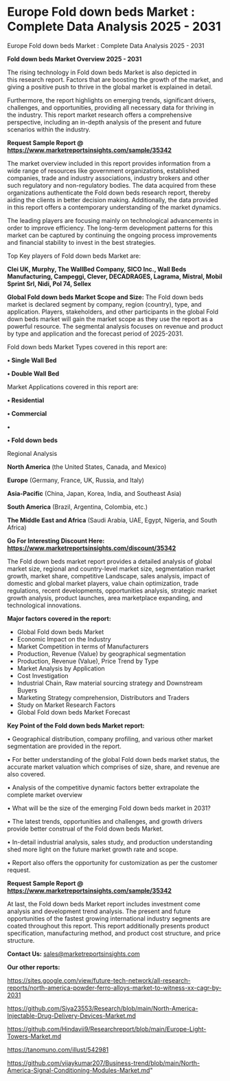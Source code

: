 # Europe Fold down beds Market : Complete Data Analysis 2025 - 2031
Europe Fold down beds Market : Complete Data Analysis 2025 - 2031

<Strong> Fold down beds Market Overview 2025 - 2031</strong>

The rising technology in Fold down beds Market is also depicted in this research report. Factors that are boosting the growth of the market, and giving a positive push to thrive in the global market is explained in detail.

Furthermore, the report highlights on emerging trends, significant drivers, challenges, and opportunities, providing all necessary data for thriving in the industry. This report market research offers a comprehensive perspective, including an in-depth analysis of the present and future scenarios within the industry.

<strong>Request Sample Report @ <a href=https://www.marketreportsinsights.com/sample/35342>https://www.marketreportsinsights.com/sample/35342</a></strong>

The market overview included in this report provides information from a wide range of resources like government organizations, established companies, trade and industry associations, industry brokers and other such regulatory and non-regulatory bodies. The data acquired from these organizations authenticate the Fold down beds research report, thereby aiding the clients in better decision making. Additionally, the data provided in this report offers a contemporary understanding of the market dynamics.

The leading players are focusing mainly on technological advancements in order to improve efficiency. The long-term development patterns for this market can be captured by continuing the ongoing process improvements and financial stability to invest in the best strategies.

Top Key players of Fold down beds Market are:

<strong>Clei UK, Murphy, The WallBed Company, SICO Inc., Wall Beds Manufacturing, Campeggi, Clever, DECADRAGES, Lagrama, Mistral, Mobil Sprint Srl, Nidi, Pol 74, Sellex</strong>

<strong><b>Global Fold down beds Market Scope and Size:</b></strong>
The Fold down beds market is declared segment by company, region (country), type, and application. Players, stakeholders, and other participants in the global Fold down beds market will gain the market scope as they use the report as a powerful resource. The segmental analysis focuses on revenue and product by type and application and the forecast period of 2025-2031.

Fold down beds Market Types covered in this report are:

<strong>•  Single Wall Bed

•  Double Wall Bed</strong>

Market Applications covered in this report are:

<strong>•  Residential

•  Commercial

•  

•  Fold down beds</strong> 

Regional Analysis

<strong>North America</strong> (the United States, Canada, and Mexico)

<strong>Europe</strong> (Germany, France, UK, Russia, and Italy)

<strong>Asia-Pacific</strong> (China, Japan, Korea, India, and Southeast Asia)

<strong>South America</strong> (Brazil, Argentina, Colombia, etc.)

<strong>The Middle East and Africa</strong> (Saudi Arabia, UAE, Egypt, Nigeria, and South Africa)

<strong>Go For Interesting Discount Here: <a href=https://www.marketreportsinsights.com/discount/35342>https://www.marketreportsinsights.com/discount/35342</a></strong>

The Fold down beds market report provides a detailed analysis of global market size, regional and country-level market size, segmentation market growth, market share, competitive Landscape, sales analysis, impact of domestic and global market players, value chain optimization, trade regulations, recent developments, opportunities analysis, strategic market growth analysis, product launches, area marketplace expanding, and technological innovations.

<strong><b>Major factors covered in the report:</b></strong>
<ul>
  <li>Global Fold down beds Market </li>
  <li>Economic Impact on the Industry</li>
  <li>Market Competition in terms of Manufacturers</li>
  <li>Production, Revenue (Value) by geographical segmentation</li>
  <li>Production, Revenue (Value), Price Trend by Type</li>
  <li>Market Analysis by Application</li>
  <li>Cost Investigation</li>
  <li>Industrial Chain, Raw material sourcing strategy and Downstream Buyers</li>
  <li>Marketing Strategy comprehension, Distributors and Traders</li>
  <li>Study on Market Research Factors</li>
  <li>Global Fold down beds Market Forecast</li>
</ul>

<strong><b>Key Point of the Fold down beds Market report:</b></strong>

• Geographical distribution, company profiling, and various other market segmentation are provided in the report.

• For better understanding of the global Fold down beds market status, the accurate market valuation which comprises of size, share, and revenue are also covered.

• Analysis of the competitive dynamic factors better extrapolate the complete market overview

• What will be the size of the emerging Fold down beds market in 2031?

• The latest trends, opportunities and challenges, and growth drivers provide better construal of the Fold down beds Market.

• In-detail industrial analysis, sales study, and production understanding shed more light on the future market growth rate and scope.

• Report also offers the opportunity for customization as per the customer request.

<strong>Request Sample Report @ <a href=https://www.marketreportsinsights.com/sample/35342>https://www.marketreportsinsights.com/sample/35342</a></strong>

At last, the Fold down beds Market report includes investment come analysis and development trend analysis. The present and future opportunities of the fastest growing international industry segments are coated throughout this report. This report additionally presents product specification, manufacturing method, and product cost structure, and price structure.

<strong>Contact Us:</strong>
sales@marketreportsinsights.com

<strong>Our other reports:</strong>

<a href=https://sites.google.com/view/future-tech-network/all-research-reports/north-america-powder-ferro-alloys-market-to-witness-xx-cagr-by-2031>https://sites.google.com/view/future-tech-network/all-research-reports/north-america-powder-ferro-alloys-market-to-witness-xx-cagr-by-2031</a>

<a href=https://github.com/Siya23553/Research/blob/main/North-America-Injectable-Drug-Delivery-Devices-Market.md>https://github.com/Siya23553/Research/blob/main/North-America-Injectable-Drug-Delivery-Devices-Market.md</a>

<a href=https://github.com/Hindavii9/Researchreport/blob/main/Europe-Light-Towers-Market.md>https://github.com/Hindavii9/Researchreport/blob/main/Europe-Light-Towers-Market.md</a>

<a href=https://tanomuno.com/illust/542981>https://tanomuno.com/illust/542981</a>

<a href=https://github.com/vijaykumar207/Business-trend/blob/main/North-America-Signal-Conditioning-Modules-Market.md>https://github.com/vijaykumar207/Business-trend/blob/main/North-America-Signal-Conditioning-Modules-Market.md</a>"

